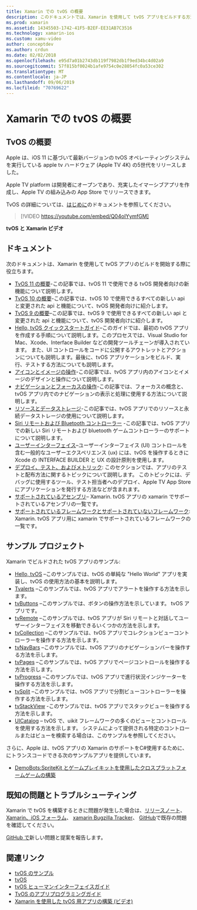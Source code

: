 ```yaml
---
title: Xamarin での tvOS の概要
description: このドキュメントでは、Xamarin を使用して tvOS アプリをビルドする方法を示すさまざまなガイドとサンプルにリンクしています。 このガイドでは、ユーザーインターフェイスの開発、データストレージ、アイコンなど、さまざまな機能について説明します。
ms.prod: xamarin
ms.assetid: 14345503-1742-41F5-B2EF-EE31AB7C3516
ms.technology: xamarin-ios
ms.custom: xamu-video
author: conceptdev
ms.author: crdun
ms.date: 02/02/2018
ms.openlocfilehash: e95d7a01b2743db119f7982db1f9ed34bc4d02a9
ms.sourcegitcommit: 57f815bf0024b1afe9754c0e28054fc0a53ce302
ms.translationtype: MT
ms.contentlocale: ja-JP
ms.lasthandoff: 09/06/2019
ms.locfileid: "70769622"
---
```

# <a name="introduction-to-tvos-in-xamarin"></a>Xamarin での tvOS の概要

## <a name="introducing-tvos"></a>TvOS の概要

Apple は、iOS 11 に基づいて最新バージョンの tvOS オペレーティングシステムを実行している apple tv ハードウェア (Apple TV 4K) の5世代をリリースしました。

Apple TV platform は開発者にオープンであり、充実したイマーシブアプリを作成し、Apple TV の組み込みの App Store でリリースできます。

TvOS の詳細については、[はじめに](~/ios/tvos/get-started/index.md)のドキュメントを参照してください。

> [!VIDEO https://youtube.com/embed/Q04oIYymfGM]

**tvOS と Xamarin ビデオ**

## <a name="documentation"></a>ドキュメント

次のドキュメントは、Xamarin を使用して tvOS アプリのビルドを開始する際に役立ちます。

- [TvOS 11 の概要](~/ios/tvos/platform/introduction-to-tvos11.md)-この記事では、tvOS 11 で使用できる tvOS 開発者向けの新機能について説明します。
- [TvOS 10 の概要](~/ios/tvos/platform/introduction-to-tvos10/index.md)-この記事では、tvOS 10 で使用できるすべての新しい api と変更された api と機能について、tvOS 開発者向けに紹介します。
- [TvOS 9 の概要](~/ios/tvos/platform/tvos9.md)–この記事では、tvOS 9 で使用できるすべての新しい api と変更された api と機能について、tvOS 開発者向けに紹介します。 
- [Hello, tvOS クイックスタートガイド](~/ios/tvos/get-started/hello-tvos.md)–このガイドでは、最初の tvOS アプリを作成する手順について説明します。このプロセスでは、Visual Studio for Mac、Xcode、Interface Builder などの開発ツールチェーンが導入されています。 また、UI コントロールをコードに公開するアウトレットとアクションについても説明します。最後に、tvOS アプリケーションをビルド、実行、テストする方法についても説明します。
- [アイコンとイメージの操作](~/ios/tvos/app-fundamentals/icons-images.md)-この記事では、tvOS アプリ内のアイコンとイメージのデザインと操作について説明します。
- [ナビゲーションとフォーカスの操作](~/ios/tvos/app-fundamentals/navigation-focus.md)-この記事では、フォーカスの概念と、tvOS アプリ内でのナビゲーションの表示と処理に使用する方法について説明します。
- [リソースとデータストレージ](~/ios/tvos/app-fundamentals/resources-data-storage.md)-この記事では、tvOS アプリでのリソースと永続データストレージの使用について説明します。
- [Siri リモートおよび Bluetooth コントローラー](~/ios/tvos/platform/remote-bluetooth.md) -この記事では、tvOS アプリでの新しい Siri リモートおよび bluetooth ゲームコントローラーのサポートについて説明します。
- [ユーザーインターフェイス](~/ios/tvos/user-interface/index.md)–ユーザーインターフェイス (UI) コントロールを含む一般的なユーザーエクスペリエンス (ux) には、tvOS を操作するときに Xcode の INTERFACE BUILDER と UX の設計原則を使用します。
- [デプロイ、テスト、およびメトリック](~/ios/tvos/deploy-test/index.md): このセクションでは、アプリのテストと配布方法に関するトピックについて説明します。 このトピックには、デバッグに使用するツール、テスト担当者へのデプロイ、Apple TV App Store にアプリケーションを発行する方法などが含まれます。
- [サポートされているアセンブリ](~/ios/tvos/internals/assemblies.md)– Xamarin. tvOS アプリの xamarin でサポートされているアセンブリの一覧です。
- [サポートされているフレームワークとサポートされていないフレームワーク](~/ios/tvos/internals/frameworks.md): Xamarin. tvOS アプリ用に xamarin でサポートされているフレームワークの一覧です。

## <a name="sample-projects"></a>サンプル プロジェクト

Xamarin でビルドされた tvOS アプリのサンプル:

- [Hello, tvOS](https://docs.microsoft.com/samples/xamarin/ios-samples/tvos-hello-tvos) –このサンプルでは、tvOS の単純な "Hello World" アプリを実装し、tvOS の使用方法の基本を説明します。
- [Tvalerts](https://docs.microsoft.com/samples/xamarin/ios-samples/tvos-tvalerts) –このサンプルでは、tvOS アプリでアラートを操作する方法を示します。
- [tvButtons](https://docs.microsoft.com/samples/xamarin/ios-samples/tvos-tvbuttons) –このサンプルでは、ボタンの操作方法を示しています。 tvOS アプリです。
- [tvRemote](https://docs.microsoft.com/samples/xamarin/ios-samples/tvos-tvremote) –このサンプルでは、tvOS アプリが Siri リモートと対話してユーザーインターフェイスを移動できるいくつかの方法を示します。
- [tvCollection](https://docs.microsoft.com/samples/xamarin/ios-samples/tvos-tvcollection) –このサンプルでは、tvOS アプリでコレクションビューコントローラーを操作する方法を示します。
- [tvNavBars](https://docs.microsoft.com/samples/xamarin/ios-samples/tvos-tvnavbars) –このサンプルでは、tvOS アプリのナビゲーションバーを操作する方法を示します。
- [tvPages](https://docs.microsoft.com/samples/xamarin/ios-samples/tvos-tvpages) –このサンプルでは、tvOS アプリでページコントロールを操作する方法を示します。
- [tvProgress](https://docs.microsoft.com/samples/xamarin/ios-samples/tvos-tvprogress) –このサンプルでは、tvOS アプリで進行状況インジケーターを操作する方法を示します。
- [tvSplit](https://docs.microsoft.com/samples/xamarin/ios-samples/tvos-tvsplit) –このサンプルでは、tvOS アプリで分割ビューコントローラーを操作する方法を示します。
- [tvStackView](https://docs.microsoft.com/samples/xamarin/ios-samples/tvos-tvstackview) -このサンプルでは、tvOS アプリでスタックビューを操作する方法を示します。
- [UICatalog](https://docs.microsoft.com/samples/xamarin/ios-samples/tvos-uicatalog) – tvOS で、uikit フレームワークの多くのビューとコントロールを使用する方法を示します。 システムによって提供される特定のコントロールまたはビューを検索する場合は、このサンプルを参照してください。

さらに、Apple は、tvOS アプリの Xamarin のサポートをC#使用するために、にトランスコードできる次のサンプルアプリを提供しています。

- [DemoBots:SpriteKit とゲームプレイキットを使用したクロスプラットフォームゲームの構築](https://developer.apple.com/library/prerelease/tvos/samplecode/DemoBots/)

## <a name="known-issues-and-troubleshooting"></a>既知の問題とトラブルシューティング

Xamarin で tvOS を構築するときに問題が発生した場合は、[リリースノート](https://docs.microsoft.com/xamarin/ios/release-notes/)、 [Xamarin、iOS フォーラム](https://forums.xamarin.com/categories/ios)、 [xamarin Bugzilla Tracker](https://bugzilla.xamarin.com/query.cgi?product=iOS)、 [GitHub](https://github.com/xamarin/xamarin-macios/issues)で既存の問題を確認してください。

[GitHub で](https://github.com/xamarin/xamarin-macios/issues)新しい問題と提案を報告します。

## <a name="related-links"></a>関連リンク

- [tvOS のサンプル](https://docs.microsoft.com/samples/browse/?products=xamarin&term=Xamarin.iOS+tvOS)
- [tvOS](https://developer.apple.com/tvos/)
- [tvOS ヒューマンインターフェイスガイド](https://developer.apple.com/tvos/human-interface-guidelines/)
- [TvOS のアプリプログラミングガイド](https://developer.apple.com/library/prerelease/tvos/documentation/General/Conceptual/AppleTV_PG/)
- [Xamarin を使用した tvOS 用アプリの構築 (ビデオ)](https://university.xamarin.com/lightninglectures/tvos-with-xamarin)

